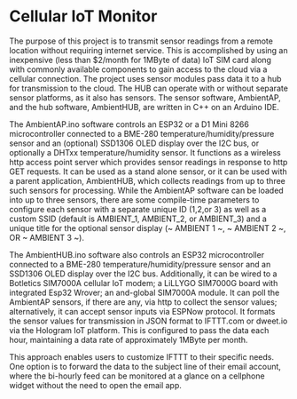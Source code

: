 # Cellular IoT Monitor
The purpose of this project is to transmit sensor readings from a remote location without requiring internet service.  This is accomplished by using an inexpensive (less than $2/month for 1MByte of data) IoT SIM card along with commonly available components to gain access to the cloud via a cellular connection.  The project uses sensor modules pass data it to a hub for transmission to the cloud.  The HUB can operate with or without separate sensor platforms, as it also has sensors.  The sensor software, AmbientAP, and the hub software, AmbientHUB, are  written in C++ on an Arduino IDE.

The AmbientAP.ino software controls an ESP32 or a D1 Mini 8266 microcontroller connected to a BME-280 temperature/humidity/pressure sensor and an (optional) SSD1306 OLED display over the I2C bus, or optionally a DHTxx temperature/humidity sensor. It functions as a wireless http access point server which provides sensor readings in response to http GET requests. It can be used as a stand alone sensor, or it can be used with a parent application, AmbientHUB, which collects readings from up to three such sensors for processing. While the AmbientAP software can be loaded into up to three sensors, there are some compile-time parameters to configure each sensor with a separate unique ID (1,2,or 3) as well as a custom SSID (default is AMBIENT_1, AMBIENT_2, or AMBIENT_3) and a unique title for the optional sensor display (~ AMBIENT 1 ~, ~ AMBIENT 2 ~, OR ~ AMBIENT 3 ~).

The AmbientHUB.ino software also controls an ESP32 microcontroller connected to a BME-280 temperature/humidity/pressure sensor and an SSD1306 OLED display over the I2C bus. Additionally, it can be wired to a Botletics SIM7000A cellular IoT modem; a LiLLYGO SIM7000G board with integrated Esp32 Wrover; an and-global SIM7000A module.  It can poll the AmbientAP sensors, if there are any, via http to collect the sensor values; alternatively, it can accept sensor inputs via ESPNow protocol. It formats the sensor values for transmission in JSON format to IFTTT.com or dweet.io via the Hologram IoT platform. This is configured to pass the data each hour, maintaining a data rate of approximately 1MByte per month.   

This approach enables users to customize IFTTT to their specific needs. One option is to forward the data to the subject line of their email account, where the bi-hourly feed can be monitored at a glance on a cellphone widget without the need to open the email app.  
